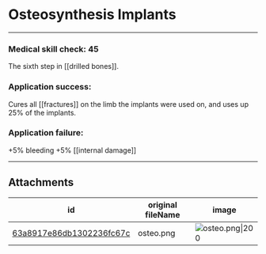 # Osteosynthesis Implants

 

---

### Medical skill check: 45
The sixth step in [[drilled bones]].

### Application success:
Cures all [[fractures]] on the limb the implants were used on, and uses up 25% of the implants.

### Application failure:
+5% bleeding
+5% [[internal damage]]

---

## Attachments

id | original fileName | image
---|---|---
[63a8917e86db1302236fc67c](63a8917e86db1302236fc67c.png) | osteo.png | ![osteo.png\|200](63a8917e86db1302236fc67c.png)